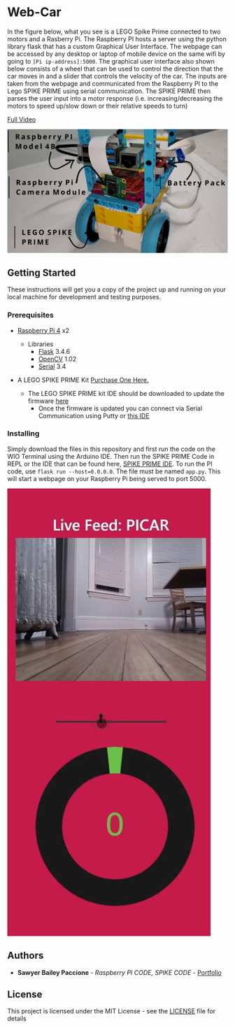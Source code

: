# Web-Car

In the figure below, what you see is a LEGO Spike Prime connected to two motors and a Rasberry Pi. The Raspberry PI hosts a server using the python library flask that has a custom Graphical User Interface. The webpage can be accessed by any desktop or laptop of mobile device on the same wifi by going to <code>[Pi ip-address]:5000</code>. The graphical user interface also shown below consists of a wheel that can be used to control the direction that the car moves in and a slider that controls the velocity of the car. The inputs are taken from the webpage and communicated from the Raspberry PI to the Lego SPIKE PRIME using serial communication. The SPIKE PRIME then parses the user input into a motor response (i.e. increasing/decreasing the motors to speed up/slow down or their relative speeds to turn)

[Full Video](https://youtu.be/HMzt1AFN9BQ)

![Labelled Diagram](https://github.com/paccionesawyer/web-pi-car/blob/main/assets/PI_CAR_Labelled.jpg)

## Getting Started

These instructions will get you a copy of the project up and running on your local machine for development and testing purposes.

### Prerequisites

- [Raspberry Pi 4](https://www.google.com/search?q=raspberry+pi+4&sxsrf=ALeKk03vsMgGCu7PQVxu5BVM5yzeNxULQw:1613717510216&source=lnms&tbm=shop&sa=X&ved=2ahUKEwjM7dqXrvXuAhWYWc0KHdwgBTIQ_AUoAXoECAUQAw&biw=958&bih=1087) x2
  - Libraries
    - [Flask](https://flask.palletsprojects.com/en/1.1.x/) 3.4.6
    - [OpenCV](https://pypi.org/project/opencv-python/) 1.02
    - [Serial](https://pyserial.readthedocs.io/en/latest/pyserial.html) 3.4

- A LEGO SPIKE PRIME Kit [Purchase One Here.](https://education.lego.com/en-us/products/lego-education-spike-prime-set/45678#spike%E2%84%A2-prime)
  - The LEGO SPIKE PRIME kit IDE should be downloaded to update the firmware [here](https://education.lego.com/en-us/downloads/spike-prime/software)
    - Once the firmware is updated you can connect via Serial Communication using Putty or [this IDE](https://github.com/chrisbuerginrogers/ME35_21)

### Installing

Simply download the files in this repository and first run the code on the WIO Terminal using the Arduino IDE. Then run the SPIKE PRIME Code in REPL or the IDE that can be found here, [SPIKE PRIME IDE](https://github.com/chrisbuerginrogers/ME35_21). To run the PI code, use <code>flask run --host=0.0.0.0</code>. The file must be named <code>app.py</code>. This will start a webpage on your Raspberry Pi being served to port 5000.

![GUI](https://github.com/paccionesawyer/web-pi-car/blob/main/assets/gui.jpg)

## Authors

- **Sawyer Bailey Paccione** - *Raspberry PI CODE, SPIKE CODE* - [Portfolio](http://sawyerbaileypaccione.tech/)

## License

This project is licensed under the MIT License - see the [LICENSE](LICENSE) file for details
